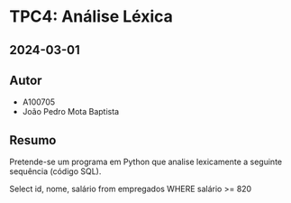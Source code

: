 # TPC4: Análise Léxica

## 2024-03-01

## Autor

- A100705
- João Pedro Mota Baptista

## Resumo

Pretende-se um programa em Python que analise lexicamente a seguinte sequência (código SQL).

Select id, nome, salário from empregados WHERE salário >= 820
